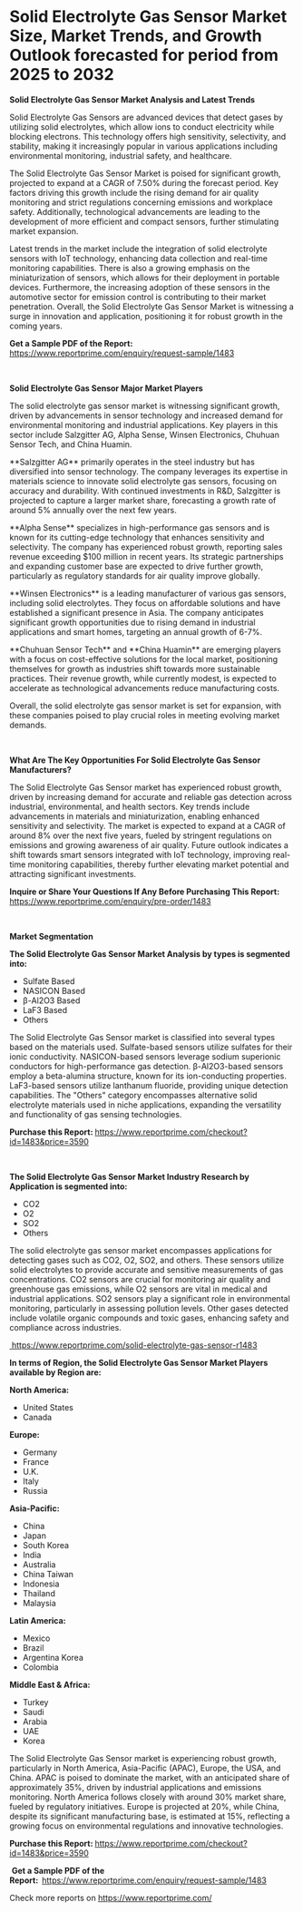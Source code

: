 <p><h1>Solid Electrolyte Gas Sensor Market Size, Market Trends, and Growth Outlook forecasted for period from 2025 to 2032</h1></p><p><strong>Solid Electrolyte Gas Sensor Market Analysis and Latest Trends</strong></p>
<p><p>Solid Electrolyte Gas Sensors are advanced devices that detect gases by utilizing solid electrolytes, which allow ions to conduct electricity while blocking electrons. This technology offers high sensitivity, selectivity, and stability, making it increasingly popular in various applications including environmental monitoring, industrial safety, and healthcare.</p><p>The Solid Electrolyte Gas Sensor Market is poised for significant growth, projected to expand at a CAGR of 7.50% during the forecast period. Key factors driving this growth include the rising demand for air quality monitoring and strict regulations concerning emissions and workplace safety. Additionally, technological advancements are leading to the development of more efficient and compact sensors, further stimulating market expansion.</p><p>Latest trends in the market include the integration of solid electrolyte sensors with IoT technology, enhancing data collection and real-time monitoring capabilities. There is also a growing emphasis on the miniaturization of sensors, which allows for their deployment in portable devices. Furthermore, the increasing adoption of these sensors in the automotive sector for emission control is contributing to their market penetration. Overall, the Solid Electrolyte Gas Sensor Market is witnessing a surge in innovation and application, positioning it for robust growth in the coming years.</p></p>
<p><strong>Get a Sample PDF of the Report:&nbsp;</strong> <a href="https://www.reportprime.com/enquiry/request-sample/1483?utm_campaign=3096&utm_medium=2&utm_source=Github&utm_content=ia&utm_term=18032025&utm_id=solid-electrolyte-gas-sensor">https://www.reportprime.com/enquiry/request-sample/1483</a></p>
<p>&nbsp;</p>
<p><strong>Solid Electrolyte Gas Sensor Major Market Players</strong></p>
<p><p>The solid electrolyte gas sensor market is witnessing significant growth, driven by advancements in sensor technology and increased demand for environmental monitoring and industrial applications. Key players in this sector include Salzgitter AG, Alpha Sense, Winsen Electronics, Chuhuan Sensor Tech, and China Huamin.</p><p>**Salzgitter AG** primarily operates in the steel industry but has diversified into sensor technology. The company leverages its expertise in materials science to innovate solid electrolyte gas sensors, focusing on accuracy and durability. With continued investments in R&D, Salzgitter is projected to capture a larger market share, forecasting a growth rate of around 5% annually over the next few years.</p><p>**Alpha Sense** specializes in high-performance gas sensors and is known for its cutting-edge technology that enhances sensitivity and selectivity. The company has experienced robust growth, reporting sales revenue exceeding $100 million in recent years. Its strategic partnerships and expanding customer base are expected to drive further growth, particularly as regulatory standards for air quality improve globally.</p><p>**Winsen Electronics** is a leading manufacturer of various gas sensors, including solid electrolytes. They focus on affordable solutions and have established a significant presence in Asia. The company anticipates significant growth opportunities due to rising demand in industrial applications and smart homes, targeting an annual growth of 6-7%.</p><p>**Chuhuan Sensor Tech** and **China Huamin** are emerging players with a focus on cost-effective solutions for the local market, positioning themselves for growth as industries shift towards more sustainable practices. Their revenue growth, while currently modest, is expected to accelerate as technological advancements reduce manufacturing costs.</p><p>Overall, the solid electrolyte gas sensor market is set for expansion, with these companies poised to play crucial roles in meeting evolving market demands.</p></p>
<p>&nbsp;</p>
<p><strong>What Are The Key Opportunities For Solid Electrolyte Gas Sensor Manufacturers?</strong></p>
<p><p>The Solid Electrolyte Gas Sensor market has experienced robust growth, driven by increasing demand for accurate and reliable gas detection across industrial, environmental, and health sectors. Key trends include advancements in materials and miniaturization, enabling enhanced sensitivity and selectivity. The market is expected to expand at a CAGR of around 8% over the next five years, fueled by stringent regulations on emissions and growing awareness of air quality. Future outlook indicates a shift towards smart sensors integrated with IoT technology, improving real-time monitoring capabilities, thereby further elevating market potential and attracting significant investments.</p></p>
<p><strong>Inquire or Share Your Questions If Any Before Purchasing This Report:</strong> <a href="https://www.reportprime.com/enquiry/pre-order/1483?utm_campaign=3096&utm_medium=2&utm_source=Github&utm_content=ia&utm_term=18032025&utm_id=solid-electrolyte-gas-sensor">https://www.reportprime.com/enquiry/pre-order/1483</a></p>
<p>&nbsp;</p>
<p><strong>Market Segmentation</strong></p>
<p><strong>The Solid Electrolyte Gas Sensor Market Analysis by types is segmented into:</strong></p>
<p><ul><li>Sulfate Based</li><li>NASICON Based</li><li>β-Al2O3 Based</li><li>LaF3 Based</li><li>Others</li></ul></p>
<p><p>The Solid Electrolyte Gas Sensor market is classified into several types based on the materials used. Sulfate-based sensors utilize sulfates for their ionic conductivity. NASICON-based sensors leverage sodium superionic conductors for high-performance gas detection. β-Al2O3-based sensors employ a beta-alumina structure, known for its ion-conducting properties. LaF3-based sensors utilize lanthanum fluoride, providing unique detection capabilities. The "Others" category encompasses alternative solid electrolyte materials used in niche applications, expanding the versatility and functionality of gas sensing technologies.</p></p>
<p><strong>Purchase this Report:&nbsp;</strong><a href="https://www.reportprime.com/checkout?id=1483&price=3590&utm_campaign=3096&utm_medium=2&utm_source=Github&utm_content=ia&utm_term=18032025&utm_id=solid-electrolyte-gas-sensor">https://www.reportprime.com/checkout?id=1483&price=3590</a></p>
<p>&nbsp;</p>
<p><strong>The Solid Electrolyte Gas Sensor Market Industry Research by Application is segmented into:</strong></p>
<p><ul><li>CO2</li><li>O2</li><li>SO2</li><li>Others</li></ul></p>
<p><p>The solid electrolyte gas sensor market encompasses applications for detecting gases such as CO2, O2, SO2, and others. These sensors utilize solid electrolytes to provide accurate and sensitive measurements of gas concentrations. CO2 sensors are crucial for monitoring air quality and greenhouse gas emissions, while O2 sensors are vital in medical and industrial applications. SO2 sensors play a significant role in environmental monitoring, particularly in assessing pollution levels. Other gases detected include volatile organic compounds and toxic gases, enhancing safety and compliance across industries.</p></p>
<p><a href="https://www.reportprime.com/solid-electrolyte-gas-sensor-r1483?utm_campaign=3096&utm_medium=2&utm_source=Github&utm_content=ia&utm_term=18032025&utm_id=solid-electrolyte-gas-sensor">&nbsp;https://www.reportprime.com/solid-electrolyte-gas-sensor-r1483</a></p>
<p><strong>In terms of Region, the Solid Electrolyte Gas Sensor Market Players available by Region are:</strong></p>
<p>
    <p> <strong> North America: </strong>
        <ul>
            <li>United States</li>
            <li>Canada</li>
        </ul>
        </p> 
    <p> <strong> Europe: </strong>
        <ul>
            <li>Germany</li>
            <li>France</li>
            <li>U.K.</li>
            <li>Italy</li>
            <li>Russia</li>
        </ul>
        </p> 
    <p> <strong> Asia-Pacific: </strong>
        <ul>
            <li>China</li>
            <li>Japan</li>
            <li>South Korea</li>
            <li>India</li>
            <li>Australia</li>
            <li>China Taiwan</li>
            <li>Indonesia</li>
            <li>Thailand</li>
            <li>Malaysia</li>
        </ul>
        </p> 
    <p> <strong> Latin America: </strong>
        <ul>
            <li>Mexico</li>
            <li>Brazil</li>
            <li>Argentina Korea</li>
            <li>Colombia</li>
        </ul>
        </p> 
    <p> <strong> Middle East & Africa: </strong>
        <ul>
            <li>Turkey</li>
            <li>Saudi</li>
            <li>Arabia</li>
            <li>UAE</li>
            <li>Korea</li>
        </ul>
    </p>
    </p>
<p><p>The Solid Electrolyte Gas Sensor market is experiencing robust growth, particularly in North America, Asia-Pacific (APAC), Europe, the USA, and China. APAC is poised to dominate the market, with an anticipated share of approximately 35%, driven by industrial applications and emissions monitoring. North America follows closely with around 30% market share, fueled by regulatory initiatives. Europe is projected at 20%, while China, despite its significant manufacturing base, is estimated at 15%, reflecting a growing focus on environmental regulations and innovative technologies.</p></p>
<p><strong>Purchase this Report: </strong><a href="https://www.reportprime.com/checkout?id=1483&price=3590&utm_campaign=3096&utm_medium=2&utm_source=Github&utm_content=ia&utm_term=18032025&utm_id=solid-electrolyte-gas-sensor">https://www.reportprime.com/checkout?id=1483&price=3590</a></p>
<p>&nbsp;<strong>Get a Sample PDF of the Report:&nbsp;&nbsp;</strong><a href="https://www.reportprime.com/enquiry/request-sample/1483?utm_campaign=3096&utm_medium=2&utm_source=Github&utm_content=ia&utm_term=18032025&utm_id=solid-electrolyte-gas-sensor">https://www.reportprime.com/enquiry/request-sample/1483</a></p>
<p><strong></strong></p>
<p>Check more reports on <a href="https://www.reportprime.com/?utm_campaign=3096&utm_medium=2&utm_source=Github&utm_content=ia&utm_term=18032025&utm_id=solid-electrolyte-gas-sensor">https://www.reportprime.com/</a></p>